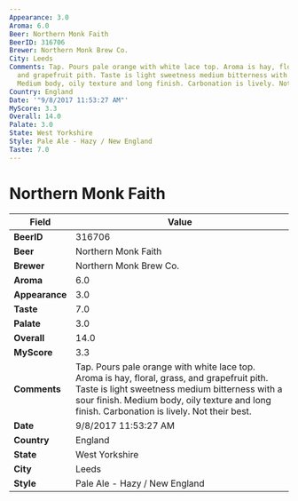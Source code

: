 ```yaml
---
Appearance: 3.0
Aroma: 6.0
Beer: Northern Monk Faith
BeerID: 316706
Brewer: Northern Monk Brew Co.
City: Leeds
Comments: Tap. Pours pale orange with white lace top. Aroma is hay, floral, grass,
  and grapefruit pith. Taste is light sweetness medium bitterness with a sour finish.
  Medium body, oily texture and long finish. Carbonation is lively. Not their best.
Country: England
Date: '"9/8/2017 11:53:27 AM"'
MyScore: 3.3
Overall: 14.0
Palate: 3.0
State: West Yorkshire
Style: Pale Ale - Hazy / New England
Taste: 7.0
---
```


# Northern Monk Faith

| Field         | Value |
|---------------|-------|
| **BeerID** | 316706 |
| **Beer** | Northern Monk Faith |
| **Brewer** | Northern Monk Brew Co. |
| **Aroma** | 6.0 |
| **Appearance** | 3.0 |
| **Taste** | 7.0 |
| **Palate** | 3.0 |
| **Overall** | 14.0 |
| **MyScore** | 3.3 |
| **Comments** | Tap. Pours pale orange with white lace top. Aroma is hay, floral, grass, and grapefruit pith. Taste is light sweetness medium bitterness with a sour finish. Medium body, oily texture and long finish. Carbonation is lively. Not their best. |
| **Date** | 9/8/2017 11:53:27 AM |
| **Country** | England |
| **State** | West Yorkshire |
| **City** | Leeds |
| **Style** | Pale Ale - Hazy / New England |
